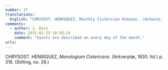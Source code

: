 ```yaml
---
number: 37
translations:
  English: "CHRYSOST. HENRIQUEZ, Monthly Cistercian Almanac. (Antwerp, 1630. Subsequent edition[s].) p. 316. (Stilting, no. 26.) [Trans. J. Bain] "
comments:
  - author: J. Bain
    date: 2015-02-23 10:58:24
    comment: "Saints are described on every day of the month."
urls:
---
```


CHRYSOST. HENRIQUEZ, <em>Menologium Cistericens</em>. (Antverpiæ, 1630. fol.) p. 316. (Stilting, no. 26.)
